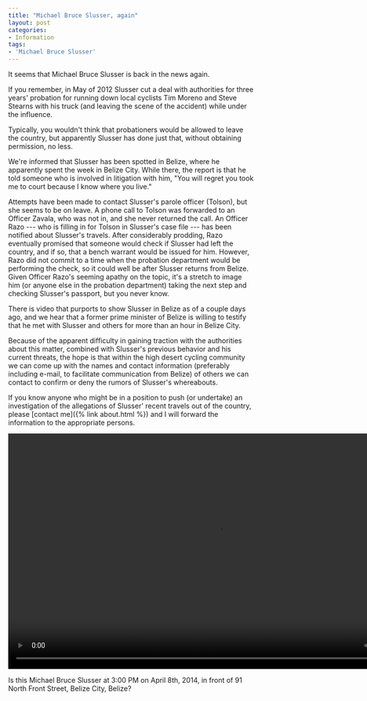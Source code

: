 ```yaml
---
title: "Michael Bruce Slusser, again"
layout: post
categories:
- Information
tags:
- 'Michael Bruce Slusser'
---
```


It seems that Michael Bruce Slusser is back in the news again.

If you remember, in May of 2012 Slusser cut a deal with authorities for three years' probation for running down local cyclists Tim Moreno and Steve Stearns with his truck (and leaving the scene of the accident) while under the influence.

Typically, you wouldn't think that probationers would be allowed to leave the country, but apparently Slusser has done just that, without obtaining permission, no less.

We're informed that Slusser has been spotted in Belize, where he apparently spent the week in Belize City. While there, the report is that he told someone who is involved in litigation with him, "You will regret you took me to court because I know where you live."

Attempts have been made to contact Slusser's parole officer (Tolson), but she seems to be on leave. A phone call to Tolson was forwarded to an Officer Zavala, who was not in, and she never returned the call. An Officer Razo --- who is filling in for Tolson in Slusser's case file --- has been notified about Slusser's travels. After considerably prodding, Razo eventually promised that someone would check if Slusser had left the country, and if so, that a bench warrant would be issued for him. However, Razo did not commit to a time when the probation department would be performing the check, so it could well be after Slusser returns from Belize. Given Officer Razo's seeming apathy on the topic, it's a stretch to image him (or anyone else in the probation department) taking the next step and checking Slusser's passport, but you never know.

There is video that purports to show Slusser in Belize as of a couple days ago, and we hear that a former prime minister of Belize is willing to testify that he met with Slusser and others for more than an hour in Belize City.

Because of the apparent difficulty in gaining traction with the authorities about this matter, combined with Slusser's previous behavior and his current threats, the hope is that within the high desert cycling community we can come up with the names and contact information (preferably including e-mail, to facilitate communication from Belize) of others we can contact to confirm or deny the rumors of Slusser's whereabouts.

If you know anyone who might be in a position to push (or undertake) an investigation of the allegations of Slusser' recent travels out of the country, please [contact me]({% link about.html %}) and I will forward the information to the appropriate persons.

<video controls="controls" height="480" width="854">
<source src="/assets/video/20140400-Slusser-In-Bz.mp4" type="video/mp4">
</source>
</video>

Is this Michael Bruce Slusser at 3:00 PM on April 8th, 2014, in front of 91 North Front Street, Belize City, Belize?
